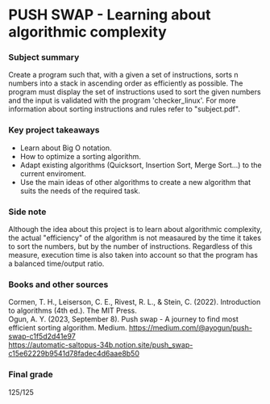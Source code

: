 # PUSH SWAP - Learning about algorithmic complexity

<h3>Subject summary</h3>
<p>Create a program such that, with a given a set of instructions, sorts n numbers into a stack in ascending order as efficiently as possible. 
The program must display the set of instructions used to sort the given numbers and the input is validated with the program 'checker_linux'. For more information about sorting instructions and rules refer to "subject.pdf".</p>

<h3>Key project takeaways</h3>

- Learn about Big O notation.
- How to optimize a sorting algorithm.  
- Adapt existing algorithms (Quicksort, Insertion Sort, Merge Sort...) to the current enviroment.  
- Use the main ideas of other algorithms to create a new algorithm that suits the needs of the required task.

### Side note
Although the idea about this project is to learn about algorithmic complexity, the actual "efficiency" of the algorithm is not measaured by the time it takes to sort the numbers, but by the number of instructions. Regardless of this measure, execution time is also taken into account so that the program has a balanced time/output ratio.

### Books and other sources
Cormen, T. H., Leiserson, C. E., Rivest, R. L., & Stein, C. (2022). Introduction to algorithms (4th ed.). The MIT Press.  
Ogun, A. Y. (2023, September 8). Push swap - A journey to find most efficient sorting algorithm. Medium. https://medium.com/@ayogun/push-swap-c1f5d2d41e97  
https://automatic-saltopus-34b.notion.site/push_swap-c15e62229b9541d78fadec4d6aae8b50  
### Final grade
125/125
